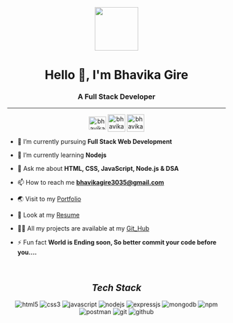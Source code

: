 <div align="center">
      <img src="https://media.giphy.com/media/M9gbBd9nbDrOTu1Mqx/giphy.gif" width="100" />
</div>   
   
 
<h1 align="center">Hello 👋, I'm Bhavika Gire</h1>
<h3 align="center">A Full Stack Developer</h3>
<hr>
<p align="center">
    <a href="https://www.linkedin.com/in/bhavika-gire-998077209/" target="_blank"><img align="center"
             src="https://raw.githubusercontent.com/rahuldkjain/github-profile-readme-generator/master/src/images/icons/Social/linked-in-alt.svg"
            alt="bhavika" height="30" width="40" /></a>
    <a href="https://instagram.com/bhavikagire99?igshid=ZDdkNTZiNTM=" target="_open"><img align="center"
            src="https://raw.githubusercontent.com/rahuldkjain/github-profile-readme-generator/master/src/images/icons/Social/instagram.svg"
            alt="bhavika height="30" width="40" /></a>
          <a href="https://www.facebook.com/bhavika6girey?mibextid=ZbWKwL" target="_open"><img align="center"
            src="https://s.yimg.com/fz/api/res/1.2/SBnTtvtkyJXCCDtTnKcQUw--~C/YXBwaWQ9c3JjaGRkO2ZpPWZpdDtoPTI0MDtxPTgwO3c9MjQw/https://s.yimg.com/zb/imgv1/c165dc31-f7f7-35c4-8df4-cdd842798724/t_500x300"
            alt="bhavika height="30" width="40" /></a>
   
    
    
- 🔭 I’m currently pursuing **Full Stack Web Development**

- 🌱 I’m currently learning **Nodejs**

- 💬 Ask me about **HTML, CSS, JavaScript, Node.js & DSA**

- 📫 How to reach me **bhavikagire3035@gmail.com**

- 🌏 Visit to my <a href="https://bhavikagire.github.io/">Portfolio</a>

- 📃 Look at my  [Resume](https://drive.google.com/file/d/1Yab9WxL3qc7D62i2s-OT1X6mOgozI41s/view?usp=sharing)

- 👨‍💻 All my projects are available at my [Git_Hub](https://github.com/Bhavikagire)

- ⚡ Fun fact **World is Ending soon, So better commit your code before you....**



<br> 

<h2 align="center"><i>Tech Stack</i></h2>

<p align="center">
    <img src="https://img.shields.io/badge/HTML5-E34F26?style=for-the-badge&logo=html5&logoColor=white" alt="html5" />
    <img src="https://img.shields.io/badge/CSS3-1572B6?style=for-the-badge&logo=css3&logoColor=white" alt="css3" />
      <img src="https://img.shields.io/badge/JavaScript-323330?style=for-the-badge&logo=javascript&logoColor=F7DF1E"
        alt="javascript" />
    <img src="https://img.shields.io/badge/Node.js-339933?style=for-the-badge&logo=nodedotjs&logoColor=white"
        alt="nodejs" />
    <img src="https://img.shields.io/badge/Express.js-000000?style=for-the-badge&logo=express&logoColor=white"
        alt="expressjs" />
    <img src="https://img.shields.io/badge/MongoDB-4EA94B?style=for-the-badge&logo=mongodb&logoColor=white"
        alt="mongodb" />
    <img src="https://img.shields.io/badge/npm-CB3837?style=for-the-badge&logo=npm&logoColor=white" alt="npm" />
    <img src="https://img.shields.io/badge/Postman-FF6C37?style=for-the-badge&logo=Postman&logoColor=white"
        alt="postman" />
    <img src="https://img.shields.io/badge/Git-f44d27?style=for-the-badge&logo=git&logoColor=white" alt="git" />
    <img src="https://img.shields.io/badge/GitHub-100000?style=for-the-badge&logo=github&logoColor=white"
        alt="github" />
    
</p>


  <!-- deivder -->
  
 
  
